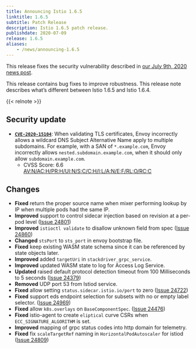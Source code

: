 ```yaml
---
title: Announcing Istio 1.6.5
linktitle: 1.6.5
subtitle: Patch Release
description: Istio 1.6.5 patch release.
publishdate: 2020-07-09
release: 1.6.5
aliases:
    - /news/announcing-1.6.5
---
```


This release fixes the security vulnerability described in [our July 9th, 2020 news post](/news/security/istio-security-2020-008).

This release contains bug fixes to improve robustness. This release note describes
what’s different between Istio 1.6.5 and Istio 1.6.4.

{{< relnote >}}

## Security update

- __[`CVE-2020-15104`](https://cve.mitre.org/cgi-bin/cvename.cgi?name=CVE-2020-15104)__:
When validating TLS certificates, Envoy incorrectly allows a wildcard DNS Subject Alternative Name apply to multiple subdomains. For example, with a SAN of `*.example.com`, Envoy incorrectly allows `nested.subdomain.example.com`, when it should only allow `subdomain.example.com`.
    - CVSS Score: 6.6 [AV:N/AC:H/PR:H/UI:N/S:C/C:H/I:L/A:N/E:F/RL:O/RC:C](https://nvd.nist.gov/vuln-metrics/cvss/v3-calculator?vector=AV:N/AC:H/PR:H/UI:N/S:C/C:H/I:L/A:N/E:F/RL:O/RC:C&version=3.1)

## Changes

- **Fixed** return the proper source name when mixer performing lookup by IP when multiple pods had the same IP.
- **Improved** support to control sidecar injection based on revision at a per-pod level ([Issue 24801](https://github.com/istio/istio/issues/24801))
- **Improved** `istioctl validate` to disallow unknown field from spec ([Issue 24860](https://github.com/istio/istio/issues/24860))
- **Changed** `stsPort` to `sts_port` in envoy bootstrap file.
- **Fixed** keep existing WASM state schema since it can be referenced by state objects later.
- **Improved** added `targetUri` in `stackdriver_grpc_service`.
- **Improved** updated WASM state to log for Access Log Service.
- **Updated** raised default protocol detection timeout from 100 Milliseconds to 5 seconds ([Issue 24379](https://github.com/istio/istio/issues/24379))
- **Removed** UDP port 53 from Istiod service.
- **Fixed** allow setting `status.sidecar.istio.io/port` to zero ([Issue 24722](https://github.com/istio/istio/issues/24722))
- **Fixed**  support eds endpoint selection for subsets with no or empty label selector. ([Issue 24969](https://github.com/istio/istio/issues/24969))
- **Fixed** allow `k8s.overlays` on `BaseComponentSpec`. ([Issue 24476](https://github.com/istio/istio/issues/24476))
- **Fixed** istio-agent to create `eliptical` curve CSRs when `ECC_SIGNATURE_ALGORITHM` is set.
- **Improved** mapping of grpc status codes into http domain for telemetry.
- **Fixed** fix `scaleTargetRef` naming in `HorizontalPodAutoscaler` for istiod ([Issue 24809](https://github.com/istio/istio/issues/24809))

